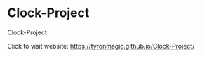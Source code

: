 # Clock-Project
Clock-Project




Click to visit website: https://tyronmagic.github.io/Clock-Project/
